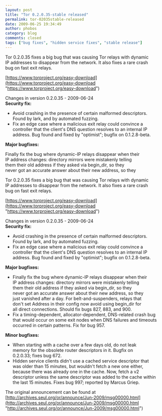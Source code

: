 ```yaml
---
layout: post
title: "Tor 0.2.0.35-stable released"
permalink: tor-02035stable-released
date: 2009-06-25 19:34:49
author: phobos
category: blog
comments: closed
tags: ["bug fixes", "hidden service fixes", "stable release"]
---
```


Tor 0.2.0.35 fixes a big bug that was causing Tor relays with dynamic  
 IP addresses to disappear from the network. It also fixes a rare crash  
 bug on fast exit relays.

[https://www.torproject.org/easy-download](https://www.torproject.org/easy-download "https://www.torproject.org/easy-download")

Changes in version 0.2.0.35 - 2009-06-24  
 **Security fix:**

-   Avoid crashing in the presence of certain malformed descriptors.  
     Found by lark, and by automated fuzzing.
-   Fix an edge case where a malicious exit relay could convince a  
     controller that the client's DNS question resolves to an internal IP  
     address. Bug found and fixed by "optimist"; bugfix on 0.1.2.8-beta.

**Major bugfixes:**

Finally fix the bug where dynamic-IP relays disappear when their  
 IP address changes: directory mirrors were mistakenly telling  
 them their old address if they asked via begin\_dir, so they  
 never got an accurate answer about their new address, so they

<!-- more -->

Tor 0.2.0.35 fixes a big bug that was causing Tor relays with dynamic  
 IP addresses to disappear from the network. It also fixes a rare crash  
 bug on fast exit relays.

[https://www.torproject.org/easy-download](https://www.torproject.org/easy-download "https://www.torproject.org/easy-download")

Changes in version 0.2.0.35 - 2009-06-24  
 **Security fix:**

-   Avoid crashing in the presence of certain malformed descriptors.  
     Found by lark, and by automated fuzzing.
-   Fix an edge case where a malicious exit relay could convince a  
     controller that the client's DNS question resolves to an internal IP  
     address. Bug found and fixed by "optimist"; bugfix on 0.1.2.8-beta.

**Major bugfixes:**

-   Finally fix the bug where dynamic-IP relays disappear when their  
     IP address changes: directory mirrors were mistakenly telling  
     them their old address if they asked via begin\_dir, so they  
     never got an accurate answer about their new address, so they  
     just vanished after a day. For belt-and-suspenders, relays that  
     don't set Address in their config now avoid using begin\_dir for  
     all direct connections. Should fix bugs 827, 883, and 900.
-   Fix a timing-dependent, allocator-dependent, DNS-related crash bug  
     that would occur on some exit nodes when DNS failures and timeouts  
     occurred in certain patterns. Fix for bug 957.

**Minor bugfixes:**

-   When starting with a cache over a few days old, do not leak  
     memory for the obsolete router descriptors in it. Bugfix on  
     0.2.0.33; fixes bug 672.
-   Hidden service clients didn't use a cached service descriptor that  
     was older than 15 minutes, but wouldn't fetch a new one either,  
     because there was already one in the cache. Now, fetch a v2  
     descriptor unless the same descriptor was added to the cache within  
     the last 15 minutes. Fixes bug 997; reported by Marcus Griep.

The original announcement can be found at [http://archives.seul.org/or/announce/Jun-2009/msg00000.html](http://archives.seul.org/or/announce/Jun-2009/msg00000.html "http://archives.seul.org/or/announce/Jun-2009/msg00000.html")
